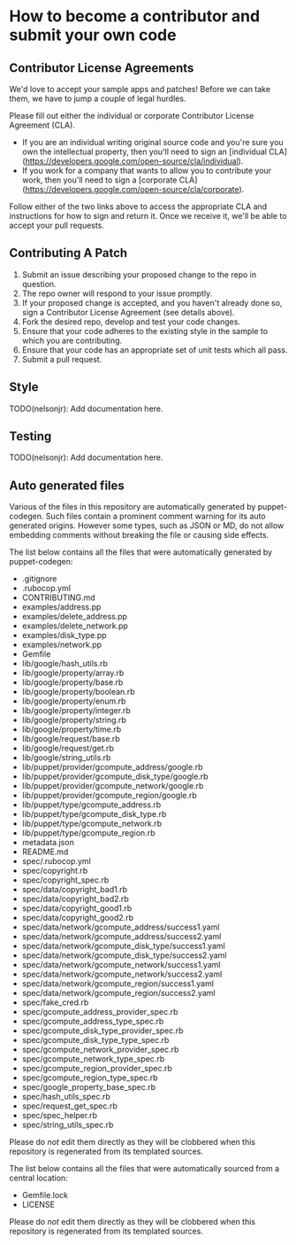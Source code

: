 # How to become a contributor and submit your own code

## Contributor License Agreements

We'd love to accept your sample apps and patches! Before we can take them, we
have to jump a couple of legal hurdles.

Please fill out either the individual or corporate Contributor License
Agreement (CLA).

  * If you are an individual writing original source code and you're sure you
    own the intellectual property, then you'll need to sign an [individual CLA]
    (https://developers.google.com/open-source/cla/individual).
  * If you work for a company that wants to allow you to contribute your work,
    then you'll need to sign a [corporate CLA]
    (https://developers.google.com/open-source/cla/corporate).

Follow either of the two links above to access the appropriate CLA and
instructions for how to sign and return it. Once we receive it, we'll
be able to accept your pull requests.

## Contributing A Patch

1. Submit an issue describing your proposed change to the repo in question.
1. The repo owner will respond to your issue promptly.
1. If your proposed change is accepted, and you haven't already done so, sign a
   Contributor License Agreement (see details above).
1. Fork the desired repo, develop and test your code changes.
1. Ensure that your code adheres to the existing style in the sample to which
   you are contributing.
1. Ensure that your code has an appropriate set of unit tests which all pass.
1. Submit a pull request.

## Style

TODO(nelsonjr): Add documentation here.

## Testing

TODO(nelsonjr): Add documentation here.

## Auto generated files

Various of the files in this repository are automatically generated by
puppet-codegen. Such files contain a prominent comment warning for its
auto generated origins. However some types, such as JSON or MD, do not allow
embedding comments without breaking the file or causing side effects.

The list below contains all the files that were automatically generated by
puppet-codegen:

  * .gitignore
  * .rubocop.yml
  * CONTRIBUTING.md
  * examples/address.pp
  * examples/delete_address.pp
  * examples/delete_network.pp
  * examples/disk_type.pp
  * examples/network.pp
  * Gemfile
  * lib/google/hash_utils.rb
  * lib/google/property/array.rb
  * lib/google/property/base.rb
  * lib/google/property/boolean.rb
  * lib/google/property/enum.rb
  * lib/google/property/integer.rb
  * lib/google/property/string.rb
  * lib/google/property/time.rb
  * lib/google/request/base.rb
  * lib/google/request/get.rb
  * lib/google/string_utils.rb
  * lib/puppet/provider/gcompute_address/google.rb
  * lib/puppet/provider/gcompute_disk_type/google.rb
  * lib/puppet/provider/gcompute_network/google.rb
  * lib/puppet/provider/gcompute_region/google.rb
  * lib/puppet/type/gcompute_address.rb
  * lib/puppet/type/gcompute_disk_type.rb
  * lib/puppet/type/gcompute_network.rb
  * lib/puppet/type/gcompute_region.rb
  * metadata.json
  * README.md
  * spec/.rubocop.yml
  * spec/copyright.rb
  * spec/copyright_spec.rb
  * spec/data/copyright_bad1.rb
  * spec/data/copyright_bad2.rb
  * spec/data/copyright_good1.rb
  * spec/data/copyright_good2.rb
  * spec/data/network/gcompute_address/success1.yaml
  * spec/data/network/gcompute_address/success2.yaml
  * spec/data/network/gcompute_disk_type/success1.yaml
  * spec/data/network/gcompute_disk_type/success2.yaml
  * spec/data/network/gcompute_network/success1.yaml
  * spec/data/network/gcompute_network/success2.yaml
  * spec/data/network/gcompute_region/success1.yaml
  * spec/data/network/gcompute_region/success2.yaml
  * spec/fake_cred.rb
  * spec/gcompute_address_provider_spec.rb
  * spec/gcompute_address_type_spec.rb
  * spec/gcompute_disk_type_provider_spec.rb
  * spec/gcompute_disk_type_type_spec.rb
  * spec/gcompute_network_provider_spec.rb
  * spec/gcompute_network_type_spec.rb
  * spec/gcompute_region_provider_spec.rb
  * spec/gcompute_region_type_spec.rb
  * spec/google_property_base_spec.rb
  * spec/hash_utils_spec.rb
  * spec/request_get_spec.rb
  * spec/spec_helper.rb
  * spec/string_utils_spec.rb

Please do *not* edit them directly as they will be clobbered when
this repository is regenerated from its templated sources.

The list below contains all the files that were automatically sourced from a
central location:

  * Gemfile.lock
  * LICENSE

Please do *not* edit them directly as they will be clobbered when
this repository is regenerated from its templated sources.
